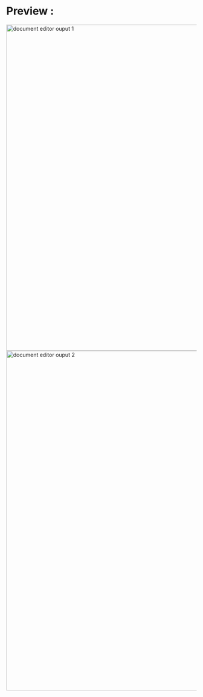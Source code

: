 


# Preview : 
<img width="1439" height="864" alt="document editor ouput 1" src="https://github.com/user-attachments/assets/4023b57b-20a0-4d69-adc2-66009d9c9e8e" />
<img width="1440" height="900" alt="document editor ouput 2" src="https://github.com/user-attachments/assets/f40a71f3-a621-48b6-92d8-c9ba38cc6a64" />

